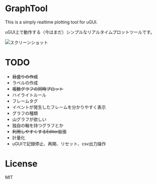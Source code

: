 # GraphTool
This is a simply realtime plotting tool for uGUI.

uGUI上で動作する（今はまだ）シンプルなリアルタイムプロットツールです。

![スクリーンショット](https://github.com/sokuhatiku/GraphTool/blob/master/screenshot.gif)

# TODO
* ~~目盛りの作成~~
 * ラベルの作成
* ~~複数グラフの同時プロット~~
* ハイライトルール
* フレームタグ
 * イベントが発生したフレームを分かりやすく表示
* グラフの種類
 * 山グラフが欲しい
 * 独自の軸を持つグラフとか
* ~~利用しやすくするEditor拡張~~
* 計量化
* uGUIで記録停止、再開、リセット、csv出力操作

# License
MIT
